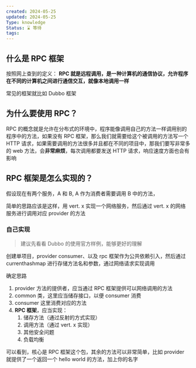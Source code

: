 ```yaml
---
created: 2024-05-25
updated: 2024-05-25
Type: knowledge
Status: ⌛️ 等待
tags:
---
```

## 什么是 RPC 框架

按照网上查到的定义：
	**RPC 就是远程调用，是一种计算机的通信协议，允许程序在不同的计算机之间进行通信交互，就像本地调用一样**

常见的框架就比如 Dubbo 框架

## 为什么要使用 RPC？

RPC 的概念就是允许在分布式的环境中，程序能像调用自己的方法一样调用别的程序中的方法，如果没有 RPC 框架，那么我们就需要给这个被调用的方法写一个 HTTP 请求，如果需要调用的方法很多并且都在不同的项目中，那我们要写非常多的 web 方法，会**非常麻烦**，每次调用都要发送 HTTP 请求，响应速度方面也会有影响

## RPC 框架是怎么实现的？

假设现在有两个服务，A 和 B, A 作为消费者需要调用 B 中的方法，

简单的思路应该是这样，用 vert. x 实现一个网络服务，然后通过 vert. x 的网络服务进行调用对应 provider 的方法

### 自己实现
> 建议先看看 Dubbo 的使用官方样例，能够更好的理解

创建单项目，provider consumer、以及 rpc 框架作为公共依赖引入，然后通过 currenthashmap 进行存储方法名和参数，通过网络请求实现调用

确定思路
1. provider 方法的提供者，应当通过 RPC 框架提供可以网络调用的方法
2. common 类，这里应当储存接口，以便 consumer 消费
3. consumer 这里消费对应的方法
4. **RPC 框架**，应当实现：
	1. 储存方法（通过反射的方式实现）
	2. 调用方法（通过 vert. x 实现）
	3. 其他安全问题
	4. 负载均衡

可以看到，核心是 RPC 框架这个包，其余的方法可以非常简单，比如 provider 就提供了一个返回一个 hello world 的方法，加上你的名字